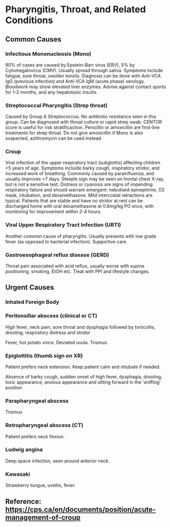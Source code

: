# Pharyngitis, Throat, and Related Conditions

## Common Causes

### Infectious Mononucleosis (Mono)
90% of cases are caused by Epstein–Barr virus (EBV), 5% by Cytomegalovirus (CMV). Usually spread through saliva. Symptoms include fatigue, sore throat, swollen tonsils. Diagnosis can be done with Anti-VCA IgG (previous infection) and Anti-VCA IgM (acute phase) serology. Bloodwork may show elevated liver enzymes. Advise against contact sports for 1-2 months, and any hepatotoxic insults. 

### Streptococcal  Pharyngitis (Strep throat)
Caused by Group A Streptococcus. No antibiotic resistance seen in this group. Can be diagnosed with throat culture or rapid strep swab. CENTOR score is useful for risk stratificaction. Penicillin or amoxicillin are first-line treatments for strep throat. Do not give amoxicillin if Mono is also suspected, azithromycin can be used instead.

### Croup
Viral infection of the upper respiratory tract (subglottis) affecting children <5 years of age. Symptoms incluide barky cough, inspiratory stridor, and increased work of breathing. Commonly caused by parainfluenza, and usually improves <7 days. Steeple sign may be seen on frontal chest X-ray, but is not a sensitive test. Distress or cyanosis are signs of impending respiratory failure and should warrant emergent: nebulised epinephrine, O2 mask, intubation, and dexamethasone. Mild intercostal retractions are typical. Patients that are stable and have no stridor at rest can be discharged home with oral dexamethasone at 0.6mg/kg PO once, with monitoring for improvement within 2-4 hours.

### Viral Upper Respiratory Tract Infection (URTI)
Another common cause of pharyngitis. Usually presents with low grade fever (as opposed to bacterial infection). Supportive care.

### Gastroesophageal reflux disease (GERD)
Throat pain associated with acid reflux, usually worse with supine positioning, smoking, EtOH etc. Treat with PPI and lifestyle changes.


## Urgent Causes
### Inhaled Foreign Body

### Peritonsillar abscess (clinical or CT)
High fever, neck pain, sore throat and dysphagia followed by torticollis, drooling, respiratory distress and stridor

Fever, hot potato voice. Deviated uvula. Trismus.

### Epiglottitis (thumb sign on XR)
Patient prefers neck extension. Keep patient calm and intubate if needed.

Absence of barky cough, sudden onset of high fever, dysphagia, drooling, toxic appearance, anxious appearance and sitting forward in the ‘sniffing’ position

### Parapharyngeal abscess
Trismus

### Retropharyngeal abscess (CT)
Patient prefers neck flexion.

### Ludwig angina
Deep space infection, seen around anterior neck.

### Kawasaki
Strawberry tongue, uveitis, fever.


## Reference: https://cps.ca/en/documents/position/acute-management-of-croup
